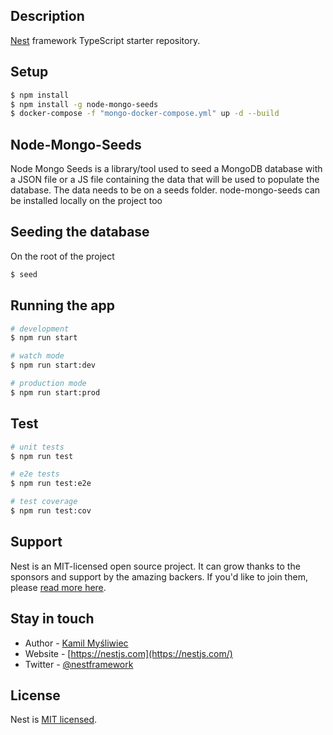 ## Description

[Nest](https://github.com/nestjs/nest) framework TypeScript starter repository.

## Setup

```bash
$ npm install
$ npm install -g node-mongo-seeds
$ docker-compose -f "mongo-docker-compose.yml" up -d --build
```

## Node-Mongo-Seeds

Node Mongo Seeds is a library/tool used to seed a MongoDB database with a JSON file or a JS file containing the data that will be used to populate the database. The data needs to be on a seeds folder.
node-mongo-seeds can be installed locally on the project too

## Seeding the database
On the root of the project

```bash
$ seed
```

## Running the app

```bash
# development
$ npm run start

# watch mode
$ npm run start:dev

# production mode
$ npm run start:prod
```

## Test

```bash
# unit tests
$ npm run test

# e2e tests
$ npm run test:e2e

# test coverage
$ npm run test:cov
```

## Support

Nest is an MIT-licensed open source project. It can grow thanks to the sponsors and support by the amazing backers. If you'd like to join them, please [read more here](https://docs.nestjs.com/support).

## Stay in touch

- Author - [Kamil Myśliwiec](https://kamilmysliwiec.com)
- Website - [https://nestjs.com](https://nestjs.com/)
- Twitter - [@nestframework](https://twitter.com/nestframework)

## License

Nest is [MIT licensed](LICENSE).
